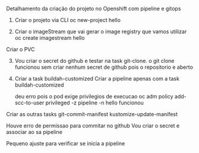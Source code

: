 Detalhamento da criação do projeto no Openshift com pipeline e gitops

1. Criar o projeto via CLI
   oc new-project hello

2. Criar o imageStream que vai gerar o image registry que vamos utilizar
   oc create imagestream hello

Criar o PVC

3. Vou criar o secret do github e testar na task git-clone.
   o git clone funcionou sem criar nenhum secret de github pois o repositorio e aberto

4. Criar a task buildah-customized
   Criar a pipeline apenas com a task buildah-customized

   deu erro pois o pod exige privilegios de execucao
   oc adm policy add-scc-to-user privileged -z pipeline -n hello
   funcionou

Criar as outras tasks
git-commit-manifest
kustomize-update-manifest

Houve erro de permissao para commitar no github
Vou criar o secret e associar ao sa pipeline

Pequeno ajuste para verificar se inicia a pipeline
